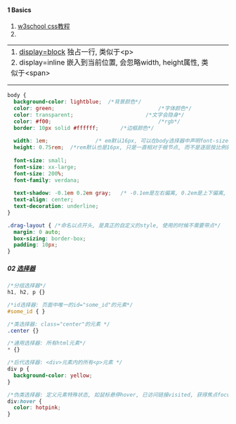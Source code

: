 

#### 1 Basics

1. [w3school css教程](https://www.w3school.com.cn/css/index.asp)
2. 

|                                                              |      |      |
| ------------------------------------------------------------ | ---- | ---- |
| 1. [display=block](https://www.w3schools.com/cssref/pr_class_display.php) 独占一行, 类似于\<p\><br />2. display=inline 嵌入到当前位置, 会忽略width, height属性, 类似于\<span\> |      |      |
|                                                              |      |      |
|                                                              |      |      |



```css
body {
  background-color: lightblue;	/*背景颜色*/
  color: green;									/*字体颜色*/
  color: transparent;						/*文字会隐身*/
  color: #f00;									/*rgb*/
  border: 10px solid #ffffff;		/*边框颜色*/
  
  width: 1em;				/* em默认16px, 可以在body选择器中声明font-size=50%调整em的大小为16x0.5=8px */
  height: 0.75rem;	/*rem默认也是16px, 只是一直相对于根节点, 而不是逐层按比例的调整*/
  
  font-size: small;
  font-size: xx-large;
  font-size: 200%;
  font-family: verdana;
  
  text-shadow: -0.1em 0.2em gray;	/* -0.1em是左右偏离, 0.2em是上下偏离, gray是shadow的颜色 */
  text-align: center;
  text-decoration: underline;
}

.drag-layout { /*命名以点开头, 是真正的自定义的style, 使用的时候不需要带点*/
  margin: 0 auto;
  box-sizing: border-box;
  padding: 10px;
}

```



##### 02 [选择器](https://www.w3school.com.cn/css/css_selectors.asp)



```css
/*分组选择器*/
h1, h2, p {}

/*id选择器: 页面中唯一的id="some_id"的元素*/
#some_id { }

/*类选择器: class="center"的元素 */
.center {}

/*通用选择器: 所有html元素*/
* {}

/*后代选择器: <div>元素内的所有<p>元素 */
div p {
  background-color: yellow;
}

/*伪类选择器: 定义元素特殊状态, 如鼠标悬停hover, 已访问链接visited, 获得焦点focus*/
div:hover {
  color: hotpink;
}

```

